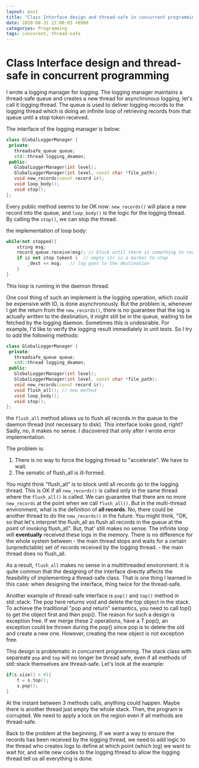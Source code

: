 ```yaml
---
layout: post
title: "Class Interface design and thread-safe in concurrent programming"
date: 2020-08-31 22:00:03 +0900
categories: Programming
tags: concurent, thread-safe
---
```



# Class Interface design and thread-safe in concurrent programming

I wrote a logging manager for logging. The logging manager maintains a thread-safe queue and creates a new thread for asynchronous logging, let's call it logging thread. The queue is used to deliver logging records to the logging thread which is doing an infinite loop of retrieving records from that queue until a stop token received.
 
 The interface of the logging manager is below:
 ```cpp
 class GlobalLoggerManager {
  private:
	threadsafe_queue queue;
    std::thread logging_deamon;
  public:
    GlobalLoggerManager(int level);
    GlobalLoggerManager(int level, const char *file_path);
    void new_records(const record &r);
    void loop_body();
    void stop();
};
 ```

Every public method seems to be OK now: `new_records()` will place a new record into the queue,  and `loop_body()` is the logic for the logging thread. By calling the `stop()`, we can stop the thread.

the implementation of loop body:
```cpp
while(not stopped){
    string msg;
    record_queue.receive(msg); // block until there is something to receive
    if is not stop tokent {  // empty str is a marker to stop
        _dest << msg;   // log goes to the destination
	}
}
```
This loop is running in the daemon thread.

One cool thing of such an implement is the logging operation, which could be expensive with IO, is done asynchronously. But the problem is, whenever I get the return from the `new_records()`, there is no guarantee that the log is actually written to the destination, it might still be in the queue, waiting to be fetched by the logging daemon. Sometimes this is undesirable. For example, I'd like to verify the logging result immediately in unit tests. So I try to add the following methods:
 ```cpp
 class GlobalLoggerManager {
  private:
	threadsafe_queue queue;
    std::thread logging_deamon;
  public:
    GlobalLoggerManager(int level);
    GlobalLoggerManager(int level, const char *file_path);
    void new_records(const record &r);
    void flush_all(); // new method
    void loop_body();
    void stop();
};
 ```

the `flush_all` method allows us to flush all records in the queue to the daemon thread (not necessary to disk). This interface looks good, right? Sadly, no, it makes no sense. I discovered that only after I wrote error implementation.

The problem is:

 1. There is no way to force the logging thread to "accelerate". We have
    to wait.
  2. The sematic of flush_all is ill-formed.

You might think "flush_all" is to block until all records go to the logging thread. This is OK if all `new_records()` is called only in the same thread where the `flush_all()` is called. We can guarantee that there are no more `new_records` at the point when we call `flush_all()`. But in the multi-thread environment, what is the definition of **all records**. No, there could be another thread to do the `new_records()` in the future. You might think, "OK, so that let's interpret the flush_all as flush all records in the queue at the point of invoking flush_all". But, that' still makes no sense. The infinite loop will **eventually** received these logs in the memory. There is no difference for the whole system between
	- the main thread stops and waits for a certain  (unpredictable) set of records received by the logging thread.
	- the main thread does no flush_all.

As a result, `flush_all` makes no sense in a multithreaded environment. It is quite common that the designing of the interface directly affects the feasibility of implementing a thread-safe class. That is one thing I learned in this case: when designing the interface, thing twice for the thread-safe.

Another example of thread-safe interface is `pop()` and `top()` method in std::stack. The pop here returns void and delete the top object in the stack. To achieve the traditional "pop and return" semantics, you need to call top() to get the object first and then pop(). The reason for such a design is exception free. If we merge these 2 operations, have a T pop(), an exception could be thrown during the pop() since pop is to delete the old and create a new one. However, creating the new object is not exception free.

This design is problematic in concurrent programming. The stack class with separeate `pop` and `top` will no longer be thread safe, even if all methods of std::stack themselves are thread-safe. Let's look at the example:
```cpp
if(s.size() > 0){
	t = s.top();
	s.pop();
}
```
At the instant between 3 methods calls, anything could happen. Maybe there is another thread just empty the whole stack. Then, the program is corrupted. We need to apply a lock on the region even if all methods are thread-safe.

Back to the problem at the beginning. If we want a way to ensure the records has been received by the logging thread, we need to add logic to the thread who creates logs to define at which point (which log) we want to wait for, and write new codes to the logging thread to allow the logging thread tell us all everything is done.

